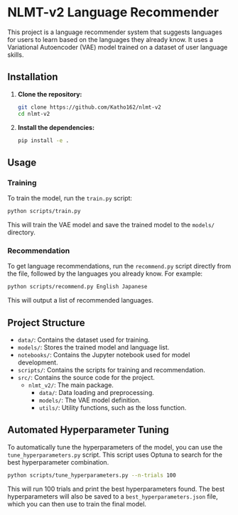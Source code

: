 # NLMT-v2 Language Recommender

This project is a language recommender system that suggests languages for users to learn based on the languages they already know. It uses a Variational Autoencoder (VAE) model trained on a dataset of user language skills.

## Installation

1. **Clone the repository:**

   ```bash
   git clone https://github.com/Katho162/nlmt-v2
   cd nlmt-v2
   ```

2. **Install the dependencies:**

   ```bash
   pip install -e .
   ```

## Usage

### Training

To train the model, run the `train.py` script:

```bash
python scripts/train.py
```

This will train the VAE model and save the trained model to the `models/` directory.

### Recommendation

To get language recommendations, run the `recommend.py` script directly from the file, followed by the languages you already know. For example:

```bash
python scripts/recommend.py English Japanese
```

This will output a list of recommended languages.

## Project Structure

- `data/`: Contains the dataset used for training.
- `models/`: Stores the trained model and language list.
- `notebooks/`: Contains the Jupyter notebook used for model development.
- `scripts/`: Contains the scripts for training and recommendation.
- `src/`: Contains the source code for the project.
  - `nlmt_v2/`: The main package.
    - `data/`: Data loading and preprocessing.
    - `models/`: The VAE model definition.
    - `utils/`: Utility functions, such as the loss function.

## Automated Hyperparameter Tuning

To automatically tune the hyperparameters of the model, you can use the `tune_hyperparameters.py` script. This script uses Optuna to search for the best hyperparameter combination.

```bash
python scripts/tune_hyperparameters.py --n-trials 100
```

This will run 100 trials and print the best hyperparameters found. The best hyperparameters will also be saved to a `best_hyperparameters.json` file, which you can then use to train the final model.
